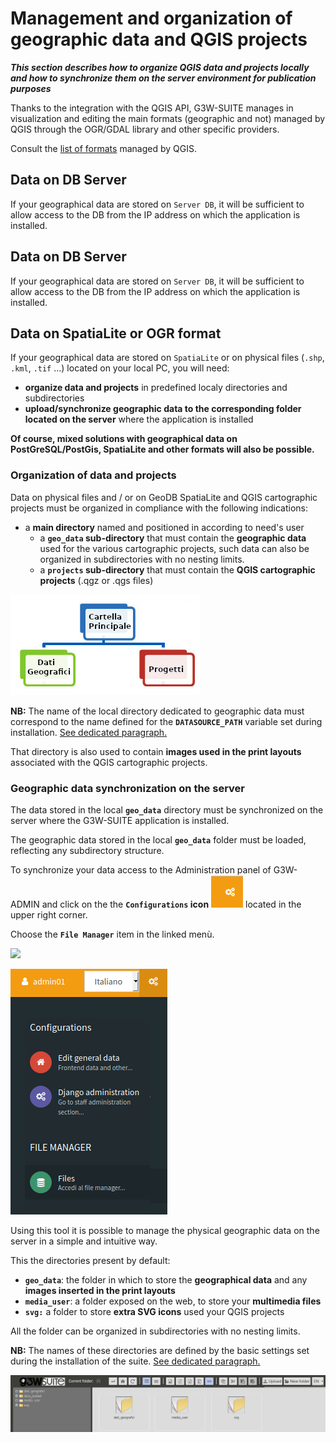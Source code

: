 #  Management and organization of geographic data and QGIS projects
_**This section describes how to organize QGIS data and projects locally and how to synchronize them on the server environment for publication purposes**_

Thanks to the integration with the QGIS API, G3W-SUITE manages in visualization and editing the main formats (geographic and not) managed by QGIS through the OGR/GDAL library and other specific providers.

Consult the [list of formats](https://docs.qgis.org/3.10/en/docs/user_manual/preamble/features.html#view-data) managed by QGIS.

## Data on DB Server

If your geographical data are stored on `Server DB`, it will be sufficient to allow access to the DB from the IP address on which the application is installed.

## Data on DB Server

If your geographical data are stored on `Server DB`, it will be sufficient to allow access to the DB from the IP address on which the application is installed.

## Data on SpatiaLite or OGR format
If your geographical data are stored on `SpatiaLite` or on physical files (`.shp`, `.kml`, `.tif` ...) located on your local PC, you will need:
* **organize data and projects** in predefined localy directories and subdirectories
* **upload/synchronize geographic data to the corresponding folder located on the server** where the application is installed

**Of course, mixed solutions with geographical data on PostGreSQL/PostGis, SpatiaLite and other formats will also be possible.**

### Organization of data and projects

Data on physical files and / or on GeoDB SpatiaLite and QGIS cartographic projects must be organized in compliance with the following indications:
 * a **main directory** named and positioned in according to need's user
   * a **`geo_data` sub-directory** that must contain the **geographic data** used for the various cartographic projects, such data can also be organized in subdirectories with no nesting limits.
   * a **`projects` sub-directory** that must contain the **QGIS cartographic projects** (.qgz or .qgs files)

![](images/manual/datamanagement.png)

**NB:** The name of the local directory dedicated to geographic data must correspond to the name defined for the **`DATASOURCE_PATH`** variable set during installation.
[See dedicated paragraph.](https://g3w-suite.readthedocs.io/en/latest/settings.html#base-settings)

That directory is also used to contain **images used in the print layouts** associated with the QGIS cartographic projects.

### Geographic data synchronization on the server

The data stored in the local **`geo_data`** directory must be synchronized on the server where the G3W-SUITE application is installed.

The geographic data stored in the local **`geo_data`** folder must be loaded, reflecting any subdirectory structure.

To synchronize your data access to the Administration panel of G3W-ADMIN and click on the the **`Configurations` icon** ![](images/manual/iconconfiguration.png) located in the upper right corner.

Choose the **`File Manager`** item in the linked menù.

![](images/manual/g3wclient_icon_config.png)

![](images/manual/g3wsuite_administration_configuration_menu.png)

Using this tool it is possible to manage the physical geographic data on the server in a simple and intuitive way.

This the directories present by default:
 * **`geo_data`**: the folder in which to store the **geographical data** and any **images inserted in the print layouts**
 * **`media_user`**: a folder exposed on the web, to store your **multimedia files**
 * **`svg:`** a folder to store **extra SVG icons** used your QGIS projects

All the folder can be organized in subdirectories with no nesting limits.

**NB:** The names of these directories are defined by the basic settings set during the installation of the suite.
[See dedicated paragraph.](https://g3w-suite.readthedocs.io/en/latest/settings.html#base-settings)


![](images/manual/g3wsuite_administration_file_manager.png)
